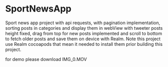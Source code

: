 # SportNewsApp
Sport news app project with api requests, with pagination implementation, sorting posts in categories and display them in webView with tweeter posts height fixed, drag from top for new posts implemented and scroll to bottom to fetch older posts and save them on device with Realm. Note this project use Realm cocoapods that mean it needed to install them prior building this project.

for demo please download IMG_0.MOV 
